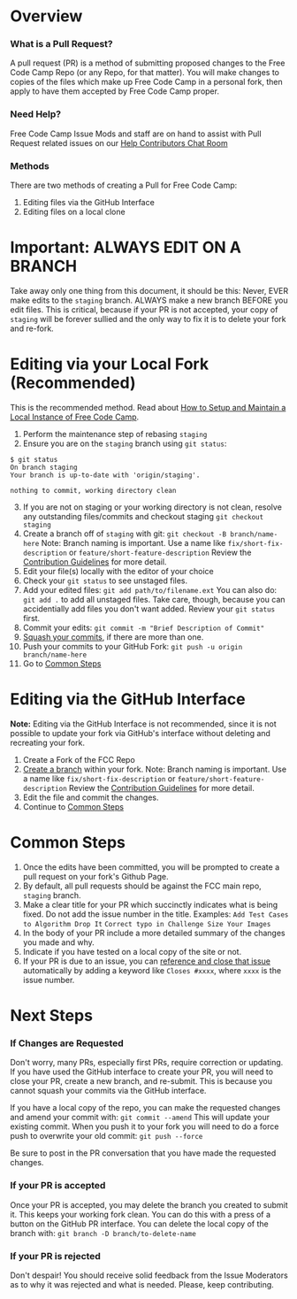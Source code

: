 # Overview
### What is a Pull Request?
A pull request (PR) is a method of submitting proposed changes to the Free Code Camp Repo (or any Repo, for that matter).  You will make changes to copies of the files which make up Free Code Camp in a personal fork, then apply to have them accepted by Free Code Camp proper.

### Need Help?
Free Code Camp Issue Mods and staff are on hand to assist with Pull Request related issues on our [Help Contributors Chat Room](https://gitter.im/FreeCodeCamp/HelpContributors)

### Methods
There are two methods of creating a Pull for Free Code Camp:

1. Editing files via the GitHub Interface
2. Editing files on a local clone

# Important: ALWAYS EDIT ON A BRANCH
Take away only one thing from this document, it should be this:  Never, EVER make edits to the `staging` branch.  ALWAYS make a new branch BEFORE you edit files.  This is critical, because if your PR is not accepted, your copy of `staging` will be forever sullied and the only way to fix it is to delete your fork and re-fork.

# Editing via your Local Fork (Recommended)
This is the recommended method.  Read about [How to Setup and Maintain a Local Instance of Free Code Camp](FreeCodeCamp-Fork-Local).

1. Perform the maintenance step of rebasing `staging`
2. Ensure you are on the `staging` branch using `git status`:
  ```
  $ git status
  On branch staging
  Your branch is up-to-date with 'origin/staging'.
  
  nothing to commit, working directory clean
  ```
3. If you are not on staging or your working directory is not clean, resolve any outstanding files/commits and checkout staging
`git checkout staging`
4. Create a branch off of `staging` with git:
`git checkout -B branch/name-here`
Note: Branch naming is important.
Use a name like `fix/short-fix-description` or `feature/short-feature-description`
Review the [Contribution Guidelines](https://github.com/FreeCodeCamp/FreeCodeCamp/blob/staging/CONTRIBUTING.md) for more detail.
5. Edit your file(s) locally with the editor of your choice
6. Check your `git status` to see unstaged files.
7. Add your edited files:
`git add path/to/filename.ext`
You can also do:
`git add .`
to add all unstaged files.  Take care, though, because you can accidentially add files you don't want added.  Review your `git status` first.
8. Commit your edits:
`git commit -m "Brief Description of Commit"`
9. [Squash your commits](Git-Squash), if there are more than one.
10. Push your commits to your GitHub Fork:
`git push -u origin branch/name-here`
11. Go to [Common Steps](FCC-Pull-Request#common-steps)

# Editing via the GitHub Interface
**Note:** Editing via the GitHub Interface is not recommended, since it is not possible to update your fork via GitHub's interface without deleting and recreating your fork.

1. Create a Fork of the FCC Repo
2. [Create a branch](https://help.github.com/articles/creating-and-deleting-branches-within-your-repository/) within your fork.
Note: Branch naming is important.
Use a name like `fix/short-fix-description` or `feature/short-feature-description`
Review the [Contribution Guidelines](https://github.com/FreeCodeCamp/FreeCodeCamp/blob/staging/CONTRIBUTING.md) for more detail.
3. Edit the file and commit the changes.
4. Continue to [Common Steps](FCC-Pull-Request#common-steps)


# Common Steps

1. Once the edits have been committed, you will be prompted to create a pull request on your fork's Github Page.
2. By default, all pull requests should be against the FCC main repo, `staging` branch.
3. Make a clear title for your PR which succinctly indicates what is being fixed.  Do not add the issue number in the title.
Examples:
`Add Test Cases to Algorithm Drop It`
`Correct typo in Challenge Size Your Images`
4. In the body of your PR include a more detailed summary of the changes you made and why.
5. Indicate if you have tested on a local copy of the site or not.
6. If your PR is due to an issue, you can [reference and close that issue](https://help.github.com/articles/closing-issues-via-commit-messages/) automatically by adding a keyword like `Closes #xxxx`, where `xxxx` is the issue number.

# Next Steps
### If Changes are Requested
Don't worry, many PRs, especially first PRs, require correction or updating.  If you have used the GitHub interface to create your PR, you will need to close your PR, create a new branch, and re-submit.  This is because you cannot squash your commits via the GitHub interface.

If you have a local copy of the repo, you can make the requested changes and amend your commit with:
`git commit --amend`
This will update your existing commit.  When you push it to your fork you will need to do a force push to overwrite your old commit:
`git push --force`

Be sure to post in the PR conversation that you have made the requested changes.

### If your PR is accepted
Once your PR is accepted, you may delete the branch you created to submit it.  This keeps your working fork clean.  You can do this with a press of a button on the GitHub PR interface.
You can delete the local copy of the branch with:
`git branch -D branch/to-delete-name`

### If your PR is rejected
Don't despair!  You should receive solid feedback from the Issue Moderators as to why it was rejected and what is needed.  Please, keep contributing.
